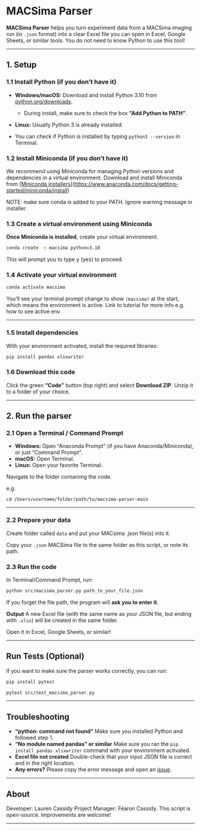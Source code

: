 # MACSima Parser

**MACSima Parser** helps you turn experiment data from a MACSima imaging run (in `.json` format) into a clear Excel file you can open in Excel, Google Sheets, or similar tools.
You do not need to know Python to use this tool!

---

## 1. Setup

### 1.1 Install Python (if you don’t have it)

* **Windows/macOS:** Download and install Python 3.10 from [python.org/downloads](https://www.python.org/downloads/release/python-3100/).

  * During install, make sure to check the box **“Add Python to PATH”**.
* **Linux:** Usually Python 3 is already installed.
* You can check if Python is installed by typing `python3 --version` in Terminal.

### 1.2 Install Miniconda (if you don’t have it)

We recommend using Miniconda for managing Python versions and dependencies in a virtual environment. Download and install Miniconda from [[Miniconda installers](https://docs.conda.io/en/latest/miniconda.html)](https://www.anaconda.com/docs/getting-started/miniconda/install)

NOTE: make sure conda is added to your PATH. Ignore warning message in installer.

### 1.3 Create a virtual environment using Miniconda 

**Once Miniconda is installed**, create your virtual environment.

```sh
conda create -n macsima python=3.10
```
This will prompt you to type y (yes) to proceed.
### 1.4 Activate your virtual environment

```sh
conda activate macsima
```

You’ll see your terminal prompt change to show `(macsima)` at the start, which means the environment is active.
Link to tutorial for more info e.g. how to see active env

---

### 1.5 Install dependencies

With your environment activated, install the required libraries:

```sh
pip install pandas xlsxwriter
```

### 1.6 Download this code

Click the green **“Code”** button (top right) and select **Download ZIP**.
Unzip it to a folder of your choice.

---

## 2. Run the parser

### 2.1 Open a Terminal / Command Prompt

* **Windows:** Open “Anaconda Prompt” (if you have Anaconda/Miniconda), or just “Command Prompt”.
* **macOS:** Open Terminal.
* **Linux:** Open your favorite Terminal.

Navigate to the folder containing the code. 

e.g.
```
cd /Users/username/folder/path/to/macsima-parser-main
```

---

### 2.2 Prepare your data

Create folder called `data` and put your MACsima .json file(s) into it.

Copy your `.json` MACSima file to the same folder as this script, or note its path.

### 2.3 Run the code

In Terminal/Command Prompt, run:

```sh
python src/macsima_parser.py path_to_your_file.json
```

If you forget the file path, the program will **ask you to enter it**.

**Output**
A new Excel file (with the same name as your JSON file, but ending with `.xlsx`) will be created in the same folder.

Open it in Excel, Google Sheets, or similar!

---

## Run Tests (Optional)

If you want to make sure the parser works correctly, you can run:
```sh
pip install pytest
```

```sh
pytest src/test_macsima_parser.py
```

---

## Troubleshooting

* **“python: command not found”**
  Make sure you installed Python and followed step 1.
* **“No module named pandas” or similar**
  Make sure you ran the `pip install pandas xlsxwriter` command with your environment activated.
* **Excel file not created**
  Double-check that your input JSON file is correct and in the right location.
* **Any errors?**
  Please copy the error message and open an [issue](https://github.com/lmcassidy/macsima-parser/issues).

---

## About

Developer: Lauren Cassidy
Project Manager: Féaron Cassidy.
This script is open-source. Improvements are welcome!

---
